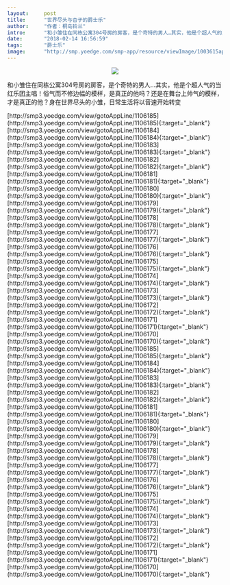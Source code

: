 ```yaml
---
layout:     post
title:      "世界尽头与杏子的爵士乐"
author:     "作者：桐岛铃兰"
intro:      "和小雏住在同栋公寓304号房的房客，是个奇特的男人…其实，他是个超人气的当红乐团主唱！俗气而不修边幅的模样，是真正的他吗？还是在舞台上帅气的模样，才是真正的他？身在世界尽头的小雏，日常生活将以音速开始转变"
date:       "2018-02-14 16:56:59"
tags:       "爵士乐"
image:      "http://smp.yoedge.com/smp-app/resource/viewImage/1003615appline.png"
---
```

<div style="text-align: center">
<p><img src="http://smp.yoedge.com/smp-app/resource/viewImage/1003615appline.png"/></p>
</div>
<p class="post-meta">
<span>和小雏住在同栋公寓304号房的房客，是个奇特的男人…其实，他是个超人气的当红乐团主唱！俗气而不修边幅的模样，是真正的他吗？还是在舞台上帅气的模样，才是真正的他？身在世界尽头的小雏，日常生活将以音速开始转变</span>
</p>
[http://smp3.yoedge.com/view/gotoAppLine/1106185](http://smp3.yoedge.com/view/gotoAppLine/1106185){:target="_blank"}
[http://smp3.yoedge.com/view/gotoAppLine/1106184](http://smp3.yoedge.com/view/gotoAppLine/1106184){:target="_blank"}
[http://smp3.yoedge.com/view/gotoAppLine/1106183](http://smp3.yoedge.com/view/gotoAppLine/1106183){:target="_blank"}
[http://smp3.yoedge.com/view/gotoAppLine/1106182](http://smp3.yoedge.com/view/gotoAppLine/1106182){:target="_blank"}
[http://smp3.yoedge.com/view/gotoAppLine/1106181](http://smp3.yoedge.com/view/gotoAppLine/1106181){:target="_blank"}
[http://smp3.yoedge.com/view/gotoAppLine/1106180](http://smp3.yoedge.com/view/gotoAppLine/1106180){:target="_blank"}
[http://smp3.yoedge.com/view/gotoAppLine/1106179](http://smp3.yoedge.com/view/gotoAppLine/1106179){:target="_blank"}
[http://smp3.yoedge.com/view/gotoAppLine/1106178](http://smp3.yoedge.com/view/gotoAppLine/1106178){:target="_blank"}
[http://smp3.yoedge.com/view/gotoAppLine/1106177](http://smp3.yoedge.com/view/gotoAppLine/1106177){:target="_blank"}
[http://smp3.yoedge.com/view/gotoAppLine/1106176](http://smp3.yoedge.com/view/gotoAppLine/1106176){:target="_blank"}
[http://smp3.yoedge.com/view/gotoAppLine/1106175](http://smp3.yoedge.com/view/gotoAppLine/1106175){:target="_blank"}
[http://smp3.yoedge.com/view/gotoAppLine/1106174](http://smp3.yoedge.com/view/gotoAppLine/1106174){:target="_blank"}
[http://smp3.yoedge.com/view/gotoAppLine/1106173](http://smp3.yoedge.com/view/gotoAppLine/1106173){:target="_blank"}
[http://smp3.yoedge.com/view/gotoAppLine/1106172](http://smp3.yoedge.com/view/gotoAppLine/1106172){:target="_blank"}
[http://smp3.yoedge.com/view/gotoAppLine/1106171](http://smp3.yoedge.com/view/gotoAppLine/1106171){:target="_blank"}
[http://smp3.yoedge.com/view/gotoAppLine/1106170](http://smp3.yoedge.com/view/gotoAppLine/1106170){:target="_blank"}
[http://smp3.yoedge.com/view/gotoAppLine/1106185](http://smp3.yoedge.com/view/gotoAppLine/1106185){:target="_blank"}
[http://smp3.yoedge.com/view/gotoAppLine/1106184](http://smp3.yoedge.com/view/gotoAppLine/1106184){:target="_blank"}
[http://smp3.yoedge.com/view/gotoAppLine/1106183](http://smp3.yoedge.com/view/gotoAppLine/1106183){:target="_blank"}
[http://smp3.yoedge.com/view/gotoAppLine/1106182](http://smp3.yoedge.com/view/gotoAppLine/1106182){:target="_blank"}
[http://smp3.yoedge.com/view/gotoAppLine/1106181](http://smp3.yoedge.com/view/gotoAppLine/1106181){:target="_blank"}
[http://smp3.yoedge.com/view/gotoAppLine/1106180](http://smp3.yoedge.com/view/gotoAppLine/1106180){:target="_blank"}
[http://smp3.yoedge.com/view/gotoAppLine/1106179](http://smp3.yoedge.com/view/gotoAppLine/1106179){:target="_blank"}
[http://smp3.yoedge.com/view/gotoAppLine/1106178](http://smp3.yoedge.com/view/gotoAppLine/1106178){:target="_blank"}
[http://smp3.yoedge.com/view/gotoAppLine/1106177](http://smp3.yoedge.com/view/gotoAppLine/1106177){:target="_blank"}
[http://smp3.yoedge.com/view/gotoAppLine/1106176](http://smp3.yoedge.com/view/gotoAppLine/1106176){:target="_blank"}
[http://smp3.yoedge.com/view/gotoAppLine/1106175](http://smp3.yoedge.com/view/gotoAppLine/1106175){:target="_blank"}
[http://smp3.yoedge.com/view/gotoAppLine/1106174](http://smp3.yoedge.com/view/gotoAppLine/1106174){:target="_blank"}
[http://smp3.yoedge.com/view/gotoAppLine/1106173](http://smp3.yoedge.com/view/gotoAppLine/1106173){:target="_blank"}
[http://smp3.yoedge.com/view/gotoAppLine/1106172](http://smp3.yoedge.com/view/gotoAppLine/1106172){:target="_blank"}
[http://smp3.yoedge.com/view/gotoAppLine/1106171](http://smp3.yoedge.com/view/gotoAppLine/1106171){:target="_blank"}
[http://smp3.yoedge.com/view/gotoAppLine/1106170](http://smp3.yoedge.com/view/gotoAppLine/1106170){:target="_blank"}


